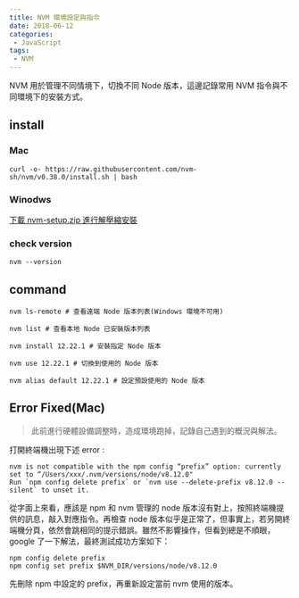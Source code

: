 ```yaml
---
title: NVM 環境設定與指令
date: 2018-06-12
categories: 
 - JavaScript
tags:
 - NVM
---
```

NVM 用於管理不同情境下，切換不同 Node 版本，這邊記錄常用 NVM 指令與不同環境下的安裝方式。
<!--more-->
## install

### Mac
```
curl -o- https://raw.githubusercontent.com/nvm-sh/nvm/v0.38.0/install.sh | bash
```

### Winodws
[下載 nvm-setup.zip 進行解壓縮安裝](https://github.com/coreybutler/nvm-windows/releases/tag/1.1.7)

### check version
```
nvm --version
```

## command
```
nvm ls-remote # 查看遠端 Node 版本列表(Windows 環境不可用)

nvm list # 查看本地 Node 已安裝版本列表

nvm install 12.22.1 # 安裝指定 Node 版本

nvm use 12.22.1 # 切換到使用的 Node 版本

nvm alias default 12.22.1 # 設定預設使用的 Node 版本
```

## Error Fixed(Mac)
> 此前進行硬體設備調整時，造成環境跑掉，記錄自己遇到的概況與解法。

打開終端機出現下述 error :
```
nvm is not compatible with the npm config “prefix” option: currently set to “/Users/xxx/.nvm/versions/node/v8.12.0"
Run `npm config delete prefix` or `nvm use --delete-prefix v8.12.0 --silent` to unset it.
```
從字面上來看，應該是 npm 和 nvm 管理的 node 版本沒有對上，按照終端機提供的訊息，敲入對應指令。再檢查 node 版本似乎是正常了，但事實上，若另開終端機分頁，依然會跳相同的提示錯誤。雖然不影響操作，但看到總是不順眼，google 了一下解法，最終測試成功方案如下：
```
npm config delete prefix
npm config set prefix $NVM_DIR/versions/node/v8.12.0
```
先刪除 npm 中設定的 prefix，再重新設定當前 nvm 使用的版本。